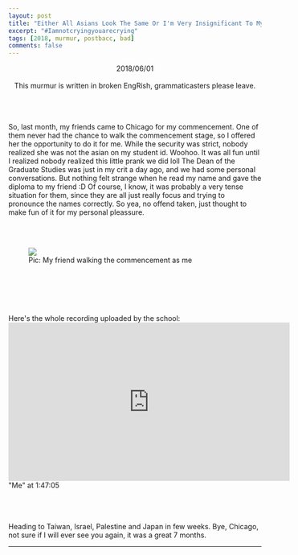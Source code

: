 ```yaml
---
layout: post
title: "Either All Asians Look The Same Or I'm Very Insignificant To My Profs"
excerpt: "#Iamnotcryingyouarecrying"
tags: [2018, murmur, postbacc, bad]
comments: false
---
```

<center> 2018/06/01 </center>
<br>

<center> This murmur is written in broken EngRish, grammaticasters please leave. </center>

<br>
<br>
<br>

So, last month, my friends came to Chicago for my commencement. One of them never had the chance to walk the commencement stage, so I offered her the opportunity to do it for me. While the security was strict, nobody realized she was not the asian on my student id. Woohoo. It was all fun until I realized nobody realized this little prank we did loll The Dean of the Graduate Studies was just in my crit a day ago, and we had some personal conversations. But nothing felt strange when he read my name and gave the diploma to my friend :D Of course, I know, it was probably a very tense situation for them, since they are all just really focus and trying to pronounce the names correctly. So yea, no offend taken, just thought to make fun of it for my personal pleassure. 

<br>
<br>

<figure>
	<a href="https://drive.google.com/uc?id=1ov47deD3FYfm04ZcIRgjV26YjFqGkA1b" class="image-popup"><img src="https://drive.google.com/uc?id=1ov47deD3FYfm04ZcIRgjV26YjFqGkA1b"></a>
    <figcaption> Pic: My friend walking the commencement as me </figcaption>
</figure>
<br>
<br>

<br>
<br>
<br>
Here's the whole recording uploaded by the school: 
<br>
<iframe width="560" height="315" src="https://www.youtube.com/embed/Y4KRHLWl9Ws?start=6425" frameborder="0" allow="accelerometer; autoplay; encrypted-media; gyroscope; picture-in-picture" allowfullscreen></iframe>
<figcaption> "Me" at 1:47:05 </figcaption>

<br>
<br>
<br>

Heading to Taiwan, Israel, Palestine and Japan in few weeks. Bye, Chicago, not sure if I will ever see you again, it was a great 7 months. 

-------------------------


